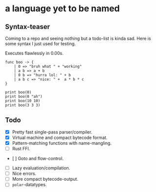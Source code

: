 # a language yet to be named

## Syntax-teaser

Coming to a repo and seeing nothing but a todo-list is kinda sad. Here is some syntax I just used for testing.

Executes flawlessly in 0.00s.

```
func boo -> {
    | 0 => "bruh what " + "working"
    | a b => a + b
    | 0 b => "hurra lol: " + b
    | a b c => "nice: " +  a * b * c
}

print boo(0)
print boo(0 "ah")
print boo(10 10)
print boo(3 3 3)
```

## Todo

- [x] Pretty fast single-pass parser/compiler.
- [x] Virtual machine and compact bytecode format.
- [x] Pattern-matching functions with name-mangling.
- [ ] Rust FFI.
- [ ] Goto and flow-control.
- [ ] Lazy evaluation/compilation.
- [ ] Nice errors.
- [ ] More compact bytecode-output.
- [ ] `polar`-datatypes.